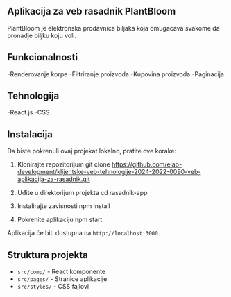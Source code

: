 ## Aplikacija za veb rasadnik PlantBloom

PlantBloom je elektronska prodavnica biljaka koja omugacava svakome da pronadje biljku koju voli.

## Funkcionalnosti

-Renderovanje korpe
-Filtriranje proizvoda
-Kupovina proizvoda
-Paginacija

## Tehnologija

-React.js
-CSS

## Instalacija

Da biste pokrenuli ovaj projekat lokalno, pratite ove korake:

1. Klonirajte repozitorijum
    git clone https://github.com/elab-development/klijentske-veb-tehnologije-2024-2022-0090-veb-aplikacija-za-rasadnik.git

2. Uđite u direktorijum projekta
   cd rasadnik-app

3. Instalirajte zavisnosti
   npm install

4. Pokrenite aplikaciju
   npm start

Aplikacija će biti dostupna na `http://localhost:3000`.

## Struktura projekta

- `src/comp/` - React komponente
- `src/pages/` - Stranice aplikacije
- `src/styles/` - CSS fajlovi
